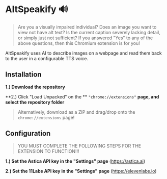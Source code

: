 # AltSpeakify 🔊
> Are you a visually impaired individual? Does an image you want to view not have alt text? Is the current caption severely lacking detail, or simply just not sufficient? If you answered "Yes" to any of the above questions, then this Chromium extension is for you!

 AltSpeakify uses AI to describe images on a webpage and read them back to the user in a configurable TTS voice.

## Installation
**1.) Download the repository**

**2.) Click "Load Unpacked" on the ** `"chrome://extensions"` **page, and select the repository folder**

> Alternatively, download as a ZIP and drag/drop onto the `chrome://extensions` page!

 ## Configuration
> YOU MUST COMPLETE THE FOLLOWING STEPS FOR THE EXTENSION TO FUNCTION!!!

**1.) Set the Astica API key in the "Settings" page** (https://astica.ai)

**2.) Set the 11Labs API key in the "Settings" page** (https://elevenlabs.io)


 
